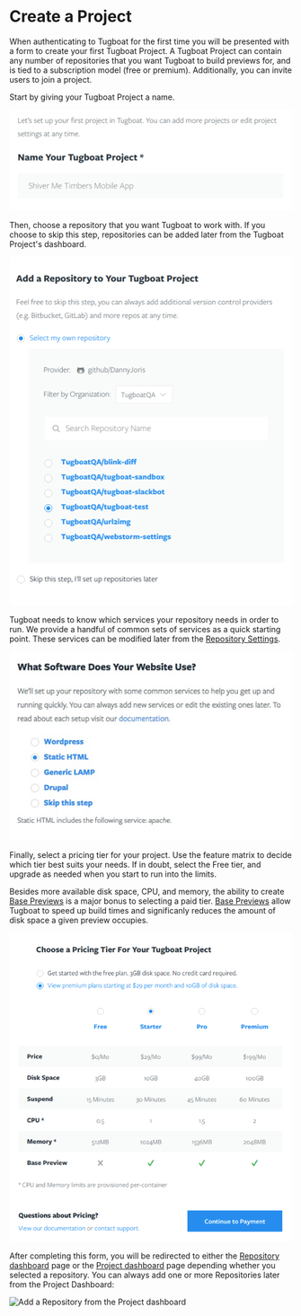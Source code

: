 # Create a Project

When authenticating to Tugboat for the first time you will be presented with a
form to create your first Tugboat Project. A Tugboat Project can
contain any number of repositories that you want Tugboat to build previews for, and
is tied to a subscription model (free or premium). Additionally, you can invite
users to join a project.

Start by giving your Tugboat Project a name.

![Project Name](_images/project-name.png)

Then, choose a repository that you want Tugboat to work with. If you choose to
skip this step, repositories can be added later from the Tugboat Project's
dashboard.

![Add a Repository](_images/project-add-repository.png)

Tugboat needs to know which services your repository needs in order to run. We
provide a handful of common sets of services as a quick starting point. These
services can be modified later from the [Repository
Settings](../tugboat-dashboard/repository/settings/index.md).

![Service templates](_images/project-templates.jpg)

Finally, select a pricing tier for your project. Use the feature matrix to
decide which tier best suits your needs. If in doubt, select the Free tier, and
upgrade as needed when you start to run into the limits.

Besides more available disk space, CPU, and memory, the ability to create [Base
Previews](../base-previews/index.md) is a major bonus to selecting a paid tier.
[Base Previews](../base-previews/index.md) allow Tugboat to speed up build times
and significanly reduces the amount of disk space a given preview occupies.

![Tiers](_images/project-tier.png)

After completing this form, you will be redirected to either the [Repository
dashboard](../tugboat-dashboard/repository/dashboard/index.md) page or the
[Project dashboard](../tugboat-dashboard/projects/dashboard/index.md) page
depending whether you selected a repository. You can always add one or more
Repositories later from the Project Dashboard:

![Add a Repository from the Project
dashboard](_images/project-dashboard-add-repository.jpg)
